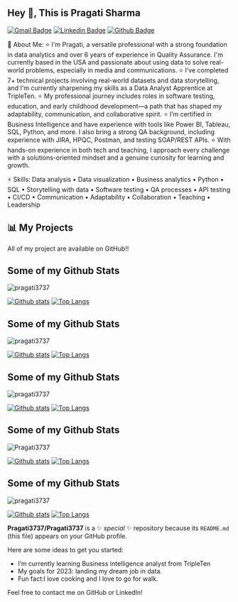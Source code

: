 ## Hey 👋, This is Pragati Sharma
[![Gmail Badge](https://img.shields.io/badge/-jaypree86@gmail.com-c14438?style=flat&logo=Gmail&logoColor=white&link=mailto:jaypree86@gmail.com)](mailto:jaypree86@gmail.com) 
[![Linkedin Badge](https://img.shields.io/badge/-pragatisharma-0a72a033a-0072b1?style=flat&logo=Linkedin&logoColor=white&link=https://www.linkedin.com/in/pragati-sharma-0a72a033a/)](https://www.linkedin.com/in/pragati-sharma-0a72a033a/) [![Github Badge](https://img.shields.io/badge/-pragati3737-grey?style=flat&logo=github&logoColor=white&link=https://github.com/pragati3737/)](https://www.github.com/pragati3737/) <p align='left'>💫 About Me:
⭐ I'm Pragati, a versatile professional with a strong foundation in data analytics and over 6 years of experience in Quality Assurance. I'm currently based in the USA and passionate about using data to solve real-world problems, especially in media and communications.
⭐ I’ve completed 7+ technical projects involving real-world datasets and data storytelling, and I'm currently sharpening my skills as a Data Analyst Apprentice at TripleTen.
⭐ My professional journey includes roles in software testing, education, and early childhood development—a path that has shaped my adaptability, communication, and collaborative spirit.
⭐ I’m certified in Business Intelligence and have experience with tools like Power BI, Tableau, SQL, Python, and more. I also bring a strong QA background, including experience with JIRA, HPQC, Postman, and testing SOAP/REST APIs.
⭐ With hands-on experience in both tech and teaching, I approach every challenge with a solutions-oriented mindset and a genuine curiosity for learning and growth.

⚡ Skills:
Data analysis • Data visualization • Business analytics • Python • SQL • Storytelling with data • Software testing • QA processes • API testing • CI/CD • Communication • Adaptability • Collaboration • Teaching • Leadership</p>
## 📊 My Projects

All of my project are available on GitHub!!
## Some of my Github Stats
<p align=left> <img src=https://komarev.com/ghpvc/?username=pragati3737 alt=pragati3737 /> </p>

[![Github stats](https://github-readme-stats.vercel.app/api?username=pragati3737&show_icons=true&include_all_commits=true)](https://github.com/pragati3737/github-readme-stats)
[![Top Langs](https://github-readme-stats.vercel.app/api/top-langs/?username=pragati3737&layout=compact)](https://github.com/pragati3737/github-readme-stats)

## Some of my Github Stats
<p align=left> <img src=https://komarev.com/ghpvc/?username=pragati3737 alt=pragati3737 /> </p>

[![Github stats](https://github-readme-stats.vercel.app/api?username=pragati3737&show_icons=true&include_all_commits=true)](https://github.com/pragati3737/github-readme-stats)
[![Top Langs](https://github-readme-stats.vercel.app/api/top-langs/?username=pragati3737&layout=compact)](https://github.com/pragati3737/github-readme-stats)

## Some of my Github Stats
<p align=left> <img src=https://komarev.com/ghpvc/?username=pragati3737 alt=pragati3737 /> </p>

[![Github stats](https://github-readme-stats.vercel.app/api?username=pragati3737&show_icons=true&include_all_commits=true)](https://github.com/pragati3737/github-readme-stats)
[![Top Langs](https://github-readme-stats.vercel.app/api/top-langs/?username=pragati3737&layout=compact)](https://github.com/pragati3737/github-readme-stats)

## Some of my Github Stats
<p align=left> <img src=https://komarev.com/ghpvc/?username=Pragati3737 alt=Pragati3737 /> </p>

[![Github stats](https://github-readme-stats.vercel.app/api?username=Pragati3737&show_icons=true&include_all_commits=true)](https://github.com/Pragati3737/github-readme-stats)
[![Top Langs](https://github-readme-stats.vercel.app/api/top-langs/?username=Pragati3737&layout=compact)](https://github.com/Pragati3737/github-readme-stats)

## Some of my Github Stats
<p align=left> <img src=https://komarev.com/ghpvc/?username=pragati3737 alt=pragati3737 /> </p>

[![Github stats](https://github-readme-stats.vercel.app/api?username=pragati3737&show_icons=true&include_all_commits=true)](https://github.com/pragati3737/github-readme-stats)
[![Top Langs](https://github-readme-stats.vercel.app/api/top-langs/?username=pragati3737&layout=compact)](https://github.com/pragati3737/github-readme-stats)

**Pragati3737/Pragati3737** is a ✨ _special_ ✨ repository because its `README.md` (this file) appears on your GitHub profile.

Here are some ideas to get you started:


-  I’m currently learning Business intelligence analyst from TripleTen
-  My goals for 2023: landing my dream job in data.
- Fun fact:I love cooking and I love to go for walk.

 Feel free to contact me on GitHub or LinkedIn!</p><p align='left'> 
